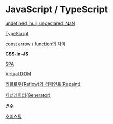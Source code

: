 # JavaScript / TypeScript

[undefined, null, undeclared, NaN](JavaScript%20TypeScript%201c72bc32c77b803c908bd27361cff82d/undefined,%20null,%20undeclared,%20NaN%201c72bc32c77b80b2b452fcfcbba4dfb1.md)

[TypeScript](JavaScript%20TypeScript%201c72bc32c77b803c908bd27361cff82d/TypeScript%201c72bc32c77b801d9ae1ee7dfbfe7107.md)

[const arrow / function의 차이](JavaScript%20TypeScript%201c72bc32c77b803c908bd27361cff82d/const%20arrow%20function%EC%9D%98%20%EC%B0%A8%EC%9D%B4%20f923079635fa4b9ab5106bb51a99a662.md)

[**CSS-in-JS**](JavaScript%20TypeScript%201c72bc32c77b803c908bd27361cff82d/CSS-in-JS%20e8455c5af30e42119214a5bcc56833eb.md)

[SPA](JavaScript%20TypeScript%201c72bc32c77b803c908bd27361cff82d/SPA%201c72bc32c77b80a6b073ee0d71757ea5.md)

[Virtual DOM](JavaScript%20TypeScript%201c72bc32c77b803c908bd27361cff82d/Virtual%20DOM%201c72bc32c77b802da17ceeda449ce72d.md)

[리플로우(Reflow)와 리페인트(Repaint)](JavaScript%20TypeScript%201c72bc32c77b803c908bd27361cff82d/%EB%A6%AC%ED%94%8C%EB%A1%9C%EC%9A%B0(Reflow)%EC%99%80%20%EB%A6%AC%ED%8E%98%EC%9D%B8%ED%8A%B8(Repaint)%201c92bc32c77b80b99917c89f4184b0be.md)

[제너레이터(Generator)](JavaScript%20TypeScript%201c72bc32c77b803c908bd27361cff82d/%EC%A0%9C%EB%84%88%EB%A0%88%EC%9D%B4%ED%84%B0(Generator)%201c92bc32c77b80d4b181dab40719bce6.md)

[변수](JavaScript%20TypeScript%201c72bc32c77b803c908bd27361cff82d/%EB%B3%80%EC%88%98%202612bc32c77b80e58b8be9c932e084a3.md)

[호이스팅](JavaScript%20TypeScript%201c72bc32c77b803c908bd27361cff82d/%ED%98%B8%EC%9D%B4%EC%8A%A4%ED%8C%85%202612bc32c77b8051aeb2dbee30eed0d3.md)
